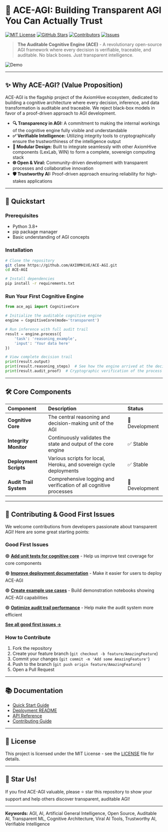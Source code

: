 # 🧠 ACE-AGI: Building Transparent AGI You Can Actually Trust

[![MIT License](https://img.shields.io/badge/License-MIT-green.svg)](https://choosealicense.com/licenses/mit/)
[![GitHub Stars](https://img.shields.io/github/stars/AXI0MH1VE/ACE-AGI?style=social)](https://github.com/AXI0MH1VE/ACE-AGI/stargazers)
[![Contributors](https://img.shields.io/github/contributors/AXI0MH1VE/ACE-AGI)](https://github.com/AXI0MH1VE/ACE-AGI/graphs/contributors)
[![Issues](https://img.shields.io/github/issues/AXI0MH1VE/ACE-AGI)](https://github.com/AXI0MH1VE/ACE-AGI/issues)

> **The Auditable Cognitive Engine (ACE)** - A revolutionary open-source AGI framework where every decision is verifiable, traceable, and auditable. No black boxes. Just transparent intelligence.

![Demo](https://via.placeholder.com/800x400.png?text=ACE-AGI+Demo+GIF+Coming+Soon)

---

## ✨ Why ACE-AGI? (Value Proposition)

ACE-AGI is the flagship project of the AxiomHive ecosystem, dedicated to building a cognitive architecture where every decision, inference, and data transformation is auditable and traceable. We reject black-box models in favor of a proof-driven approach to AGI development.

- **🔍 Transparency in AGI:** A commitment to making the internal workings of the cognitive engine fully visible and understandable
- **✅ Verifiable Intelligence:** Utilizing integrity tools to cryptographically ensure the trustworthiness of the intelligence output
- **🧩 Modular Design:** Built to integrate seamlessly with other AxiomHive components (LexLab, WIN) to form a complete, sovereign computing stack
- **🌐 Open & Viral:** Community-driven development with transparent processes and collaborative innovation
- **🛡️ Trustworthy AI:** Proof-driven approach ensuring reliability for high-stakes applications

---

## 🚀 Quickstart

### Prerequisites

- Python 3.8+
- pip package manager
- Basic understanding of AGI concepts

### Installation

```bash
# Clone the repository
git clone https://github.com/AXI0MH1VE/ACE-AGI.git
cd ACE-AGI

# Install dependencies
pip install -r requirements.txt
```

### Run Your First Cognitive Engine

```python
from ace_agi import CognitiveCore

# Initialize the auditable cognitive engine
engine = CognitiveCore(mode='transparent')

# Run inference with full audit trail
result = engine.process({
    'task': 'reasoning_example',
    'input': 'Your data here'
})

# View complete decision trail
print(result.output)
print(result.reasoning_steps)  # See how the engine arrived at the decision
print(result.audit_proof)  # Cryptographic verification of the process
```

---

## 🛠️ Core Components

| Component | Description | Status |
| :--- | :--- | :--- |
| **Cognitive Core** | The central reasoning and decision-making unit of the AGI | 🚧 Development |
| **Integrity Monitor** | Continuously validates the state and output of the core engine | ✅ Stable |
| **Deployment Scripts** | Various scripts for local, Heroku, and sovereign cycle deployments | ✅ Stable |
| **Audit Trail System** | Comprehensive logging and verification of all cognitive processes | 🚧 Development |

---

## 🤝 Contributing & Good First Issues

We welcome contributions from developers passionate about transparent AGI! Here are some great starting points:

### Good First Issues

🟢 **[Add unit tests for cognitive core](https://github.com/AXI0MH1VE/ACE-AGI/issues)** - Help us improve test coverage for core components

🟢 **[Improve deployment documentation](https://github.com/AXI0MH1VE/ACE-AGI/issues)** - Make it easier for users to deploy ACE-AGI

🟢 **[Create example use cases](https://github.com/AXI0MH1VE/ACE-AGI/issues)** - Build demonstration notebooks showing ACE-AGI capabilities

🟢 **[Optimize audit trail performance](https://github.com/AXI0MH1VE/ACE-AGI/issues)** - Help make the audit system more efficient

**[See all good first issues →](https://github.com/AXI0MH1VE/ACE-AGI/issues?q=is%3Aissue+is%3Aopen+label%3A%22good+first+issue%22)**

### How to Contribute

1. Fork the repository
2. Create your feature branch (`git checkout -b feature/AmazingFeature`)
3. Commit your changes (`git commit -m 'Add some AmazingFeature'`)
4. Push to the branch (`git push origin feature/AmazingFeature`)
5. Open a Pull Request

---

## 📚 Documentation

- [Quick Start Guide](https://github.com/AXI0MH1VE/ACE-AGI/blob/main/QUICK_START_GUIDE.txt)
- [Deployment README](https://github.com/AXI0MH1VE/ACE-AGI/blob/main/DEPLOYMENT_README.md)
- [API Reference](https://github.com/AXI0MH1VE/ACE-AGI/blob/main/docs/API.md)
- [Contributing Guide](https://github.com/AXI0MH1VE/ACE-AGI/blob/main/CONTRIBUTING.md)

---

## 📄 License

This project is licensed under the MIT License - see the [LICENSE](https://github.com/AXI0MH1VE/ACE-AGI/blob/main/LICENSE) file for details.

---

## 🌟 Star Us!

If you find ACE-AGI valuable, please ⭐ star this repository to show your support and help others discover transparent, auditable AGI!

---

**Keywords:** AGI, AI, Artificial General Intelligence, Open Source, Auditable AI, Transparent ML, Cognitive Architecture, Viral AI Tools, Trustworthy AI, Verifiable Intelligence
